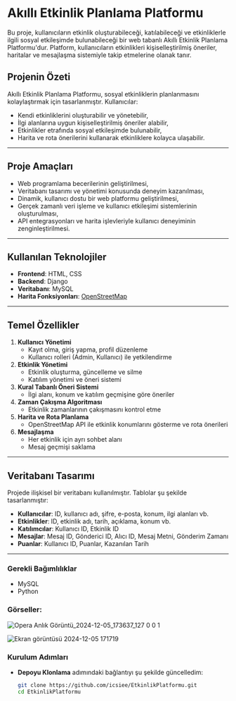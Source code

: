 # Akıllı Etkinlik Planlama Platformu

Bu proje, kullanıcıların etkinlik oluşturabileceği, katılabileceği ve etkinliklerle ilgili sosyal etkileşimde bulunabileceği bir web tabanlı Akıllı Etkinlik Planlama Platformu'dur. Platform, kullanıcıların etkinlikleri kişiselleştirilmiş öneriler, haritalar ve mesajlaşma sistemiyle takip etmelerine olanak tanır.

## Projenin Özeti

Akıllı Etkinlik Planlama Platformu, sosyal etkinliklerin planlanmasını kolaylaştırmak için tasarlanmıştır. Kullanıcılar:
- Kendi etkinliklerini oluşturabilir ve yönetebilir,
- İlgi alanlarına uygun kişiselleştirilmiş öneriler alabilir,
- Etkinlikler etrafında sosyal etkileşimde bulunabilir,
- Harita ve rota önerilerini kullanarak etkinliklere kolayca ulaşabilir.

---

## Proje Amaçları

- Web programlama becerilerinin geliştirilmesi,
- Veritabanı tasarımı ve yönetimi konusunda deneyim kazanılması,
- Dinamik, kullanıcı dostu bir web platformu geliştirilmesi,
- Gerçek zamanlı veri işleme ve kullanıcı etkileşimi sistemlerinin oluşturulması,
- API entegrasyonları ve harita işlevleriyle kullanıcı deneyiminin zenginleştirilmesi.

---

## Kullanılan Teknolojiler

- **Frontend**: HTML, CSS
- **Backend**: Django
- **Veritabanı**: MySQL
- **Harita Fonksiyonları**: [OpenStreetMap](https://www.openstreetmap.org)

---

## Temel Özellikler

1. **Kullanıcı Yönetimi**
   - Kayıt olma, giriş yapma, profil düzenleme
   - Kullanıcı rolleri (Admin, Kullanıcı) ile yetkilendirme
2. **Etkinlik Yönetimi**
   - Etkinlik oluşturma, güncelleme ve silme
   - Katılım yönetimi ve öneri sistemi
3. **Kural Tabanlı Öneri Sistemi**
   - İlgi alanı, konum ve katılım geçmişine göre öneriler
4. **Zaman Çakışma Algoritması**
   - Etkinlik zamanlarının çakışmasını kontrol etme
5. **Harita ve Rota Planlama**
   - OpenStreetMap API ile etkinlik konumlarını gösterme ve rota önerileri
6. **Mesajlaşma**
   - Her etkinlik için ayrı sohbet alanı
   - Mesaj geçmişi saklama

---

## Veritabanı Tasarımı

Projede ilişkisel bir veritabanı kullanılmıştır. Tablolar şu şekilde tasarlanmıştır:
- **Kullanıcılar**: ID, kullanıcı adı, şifre, e-posta, konum, ilgi alanları vb.
- **Etkinlikler**: ID, etkinlik adı, tarih, açıklama, konum vb.
- **Katılımcılar**: Kullanıcı ID, Etkinlik ID
- **Mesajlar**: Mesaj ID, Gönderici ID, Alıcı ID, Mesaj Metni, Gönderim Zamanı
- **Puanlar**: Kullanıcı ID, Puanlar, Kazanılan Tarih

---


### Gerekli Bağımlılıklar
- MySQL
- Python 


### Görseller:
![Opera Anlık Görüntü_2024-12-05_173637_127 0 0 1](https://github.com/user-attachments/assets/98c6d898-8470-401e-b0ab-7d0309ea5e59)

![Ekran görüntüsü 2024-12-05 171719](https://github.com/user-attachments/assets/80d25a09-d728-4a49-a75e-7494428e09ba)


### Kurulum Adımları
- **Depoyu Klonlama** adımındaki bağlantıyı şu şekilde güncelledim:
  ```bash
  git clone https://github.com/icsiee/EtkinlikPlatformu.git
  cd EtkinlikPlatformu

